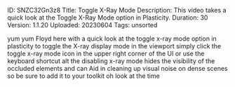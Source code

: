 ID: SNZC32Gn3z8
Title: Toggle X-Ray Mode
Description: This video takes a quick look at the Toggle X-Ray Mode option in Plasticity.
Duration: 30
Version: 1.1.20
Uploaded: 20230604
Tags: unsorted

yum yum Floyd here with a quick look at
the toggle x-ray mode option in
plasticity to toggle the X-ray display
mode in the viewport simply click the
toggle x-ray mode icon in the upper
right corner of the UI or use the
keyboard shortcut alt the disabling
x-ray mode hides the visibility of the
occluded elements and can Aid in
cleaning up visual noise on dense scenes
so be sure to add it to your toolkit oh
look at the time
